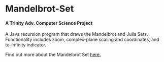 # Mandelbrot-Set

#### A Trinity Adv. Computer Science Project

A Java recursion program that draws the Mandelbrot and Julia Sets. Functionality includes zoom, complex-plane scaling and coordinates, and to-infinity indicator.

Find out more about the Mandelbrot Set [here.](https://en.wikipedia.org/wiki/Mandelbrot_set)
